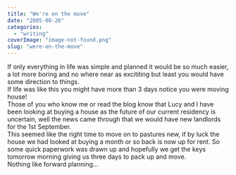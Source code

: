 ```yaml
---
title: "We're on the move"
date: "2005-08-26"
categories: 
  - "writing"
coverImage: "image-not-found.png"
slug: "were-on-the-move"
---
```


If only everything in life was simple and planned it would be so much easier, a lot more boring and no where near as excititing but least you would have some direction to things.  
If life was like this you might have more than 3 days notice you were moving house!  
Those of you who know me or read the blog know that Lucy and I have been looking at buying a house as the future of our current residency is uncertain, well the news came through that we would have new landlords for the 1st September.  
This seemed like the right time to move on to pastures new, if by luck the house we had looked at buying a month or so back is now up for rent. So some quick paperwork was drawn up and hopefully we get the keys tomorrow morning giving us three days to pack up and move.  
Nothing like forward planning…
